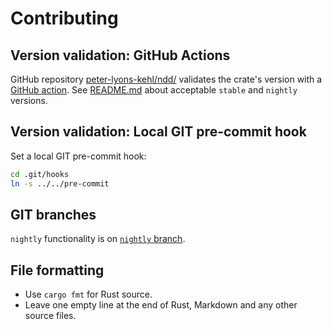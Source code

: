 # Contributing

## Version validation: GitHub Actions

GitHub repository [peter-lyons-kehl/ndd/](https://github.com/peter-lyons-kehl/ndd/) validates the
crate's version with a [GitHub action](.github/workflows/main.yml). See [README.md](README.md) about
acceptable `stable` and `nightly` versions.

## Version validation: Local GIT pre-commit hook

Set a local GIT pre-commit hook:
```bash
cd .git/hooks
ln -s ../../pre-commit
```

## GIT branches

`nightly` functionality is on [`nightly`
branch](https://github.com/peter-lyons-kehl/ndd/tree/nightly).

## File formatting

- Use `cargo fmt` for Rust source.
- Leave one empty line at the end of Rust, Markdown and any other source files.
